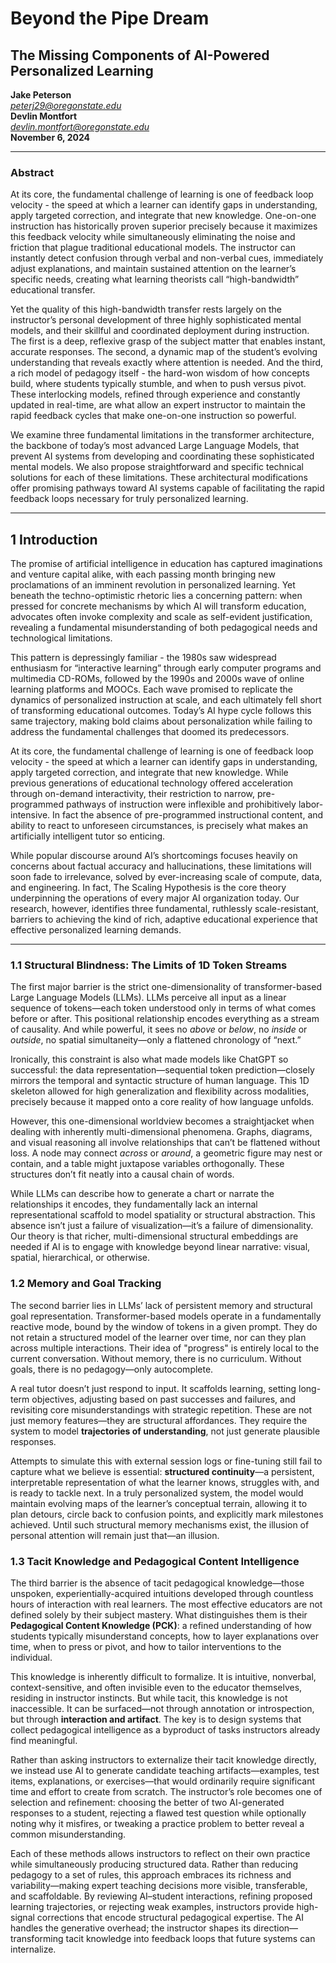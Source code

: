 # Beyond the Pipe Dream
## The Missing Components of AI-Powered Personalized Learning  
**Jake Peterson**  
*peterj29@oregonstate.edu*  
**Devlin Montfort**  
*devlin.montfort@oregonstate.edu*  
**November 6, 2024**

---

### Abstract

At its core, the fundamental challenge of learning is one of feedback loop velocity - the speed at which a learner can identify gaps in understanding, apply targeted correction, and integrate that new knowledge. One-on-one instruction has historically proven superior precisely because it maximizes this feedback velocity while simultaneously eliminating the noise and friction that plague traditional educational models. The instructor can instantly detect confusion through verbal and non-verbal cues, immediately adjust explanations, and maintain sustained attention on the learner’s specific needs, creating what learning theorists call “high-bandwidth” educational transfer.

Yet the quality of this high-bandwidth transfer rests largely on the instructor’s personal development of three highly sophisticated mental models, and their skillful and coordinated deployment during instruction. The first is a deep, reflexive grasp of the subject matter that enables instant, accurate responses. The second, a dynamic map of the student’s evolving understanding that reveals exactly where attention is needed. And the third, a rich model of pedagogy itself - the hard-won wisdom of how concepts build, where students typically stumble, and when to push versus pivot. These interlocking models, refined through experience and constantly updated in real-time, are what allow an expert instructor to maintain the rapid feedback cycles that make one-on-one instruction so powerful.

We examine three fundamental limitations in the transformer architecture, the backbone of today’s most advanced Large Language Models, that prevent AI systems from developing and coordinating these sophisticated mental models. We also propose straightforward and specific technical solutions for each of these limitations. These architectural modifications offer promising pathways toward AI systems capable of facilitating the rapid feedback loops necessary for truly personalized learning.

---

## 1 Introduction

The promise of artificial intelligence in education has captured imaginations and venture capital alike, with each passing month bringing new proclamations of an imminent revolution in personalized learning. Yet beneath the techno-optimistic rhetoric lies a concerning pattern: when pressed for concrete mechanisms by which AI will transform education, advocates often invoke complexity and scale as self-evident justification, revealing a fundamental misunderstanding of both pedagogical needs and technological limitations.

This pattern is depressingly familiar - the 1980s saw widespread enthusiasm for “interactive learning” through early computer programs and multimedia CD-ROMs, followed by the 1990s and 2000s wave of online learning platforms and MOOCs. Each wave promised to replicate the dynamics of personalized instruction at scale, and each ultimately fell short of transforming educational outcomes. Today’s AI hype cycle follows this same trajectory, making bold claims about personalization while failing to address the fundamental challenges that doomed its predecessors.

At its core, the fundamental challenge of learning is one of feedback loop velocity - the speed at which a learner can identify gaps in understanding, apply targeted correction, and integrate that new knowledge. While previous generations of educational technology offered acceleration through on-demand interactivity, their restriction to narrow, pre-programmed pathways of instruction were inflexible and prohibitively labor-intensive. In fact the absence of pre-programmed instructional content, and ability to react to unforeseen circumstances, is precisely what makes an artificially intelligent tutor so enticing.

While popular discourse around AI’s shortcomings focuses heavily on concerns about factual accuracy and hallucinations, these limitations will soon fade to irrelevance, solved by ever-increasing scale of compute, data, and engineering. In fact, The Scaling Hypothesis is the core theory underpinning the operations of every major AI organization today. Our research, however, identifies three fundamental, ruthlessly scale-resistant, barriers to achieving the kind of rich, adaptive educational experience that effective personalized learning demands.

---

### 1.1 Structural Blindness: The Limits of 1D Token Streams

The first major barrier is the strict one-dimensionality of transformer-based Large Language Models (LLMs). LLMs perceive all input as a linear sequence of tokens—each token understood only in terms of what comes before or after. This positional relationship encodes everything as a stream of causality. And while powerful, it sees no *above* or *below*, no *inside* or *outside*, no spatial simultaneity—only a flattened chronology of “next.”

Ironically, this constraint is also what made models like ChatGPT so successful: the data representation—sequential token prediction—closely mirrors the temporal and syntactic structure of human language. This 1D skeleton allowed for high generalization and flexibility across modalities, precisely because it mapped onto a core reality of how language unfolds.

However, this one-dimensional worldview becomes a straightjacket when dealing with inherently multi-dimensional phenomena. Graphs, diagrams, and visual reasoning all involve relationships that can’t be flattened without loss. A node may connect *across* or *around*, a geometric figure may nest or contain, and a table might juxtapose variables orthogonally. These structures don’t fit neatly into a causal chain of words.

While LLMs can describe how to generate a chart or narrate the relationships it encodes, they fundamentally lack an internal representational scaffold to model spatiality or structural abstraction. This absence isn’t just a failure of visualization—it’s a failure of dimensionality. Our theory is that richer, multi-dimensional structural embeddings are needed if AI is to engage with knowledge beyond linear narrative: visual, spatial, hierarchical, or otherwise.

### 1.2 Memory and Goal Tracking

The second barrier lies in LLMs’ lack of persistent memory and structural goal representation. Transformer-based models operate in a fundamentally reactive mode, bound by the window of tokens in a given prompt. They do not retain a structured model of the learner over time, nor can they plan across multiple interactions. Their idea of "progress" is entirely local to the current conversation. Without memory, there is no curriculum. Without goals, there is no pedagogy—only autocomplete.

A real tutor doesn’t just respond to input. It scaffolds learning, setting long-term objectives, adjusting based on past successes and failures, and revisiting core misunderstandings with strategic repetition. These are not just memory features—they are structural affordances. They require the system to model **trajectories of understanding**, not just generate plausible responses.

Attempts to simulate this with external session logs or fine-tuning still fail to capture what we believe is essential: **structured continuity**—a persistent, interpretable representation of what the learner knows, struggles with, and is ready to tackle next. In a truly personalized system, the model would maintain evolving maps of the learner’s conceptual terrain, allowing it to plan detours, circle back to confusion points, and explicitly mark milestones achieved. Until such structural memory mechanisms exist, the illusion of personal attention will remain just that—an illusion.

### 1.3 Tacit Knowledge and Pedagogical Content Intelligence

The third barrier is the absence of tacit pedagogical knowledge—those unspoken, experientially-acquired intuitions developed through countless hours of interaction with real learners. The most effective educators are not defined solely by their subject mastery. What distinguishes them is their **Pedagogical Content Knowledge (PCK)**: a refined understanding of how students typically misunderstand concepts, how to layer explanations over time, when to press or pivot, and how to tailor interventions to the individual.

This knowledge is inherently difficult to formalize. It is intuitive, nonverbal, context-sensitive, and often invisible even to the educator themselves, residing in instructor instincts. But while tacit, this knowledge is not inaccessible. It can be surfaced—not through annotation or introspection, but through **interaction and artifact**. The key is to design systems that collect pedagogical intelligence as a byproduct of tasks instructors already find meaningful.

Rather than asking instructors to externalize their tacit knowledge directly, we instead use AI to generate candidate teaching artifacts—examples, test items, explanations, or exercises—that would ordinarily require significant time and effort to create from scratch. The instructor’s role becomes one of selection and refinement: choosing the better of two AI-generated responses to a student, rejecting a flawed test question while optionally noting why it misfires, or tweaking a practice problem to better reveal a common misunderstanding.

Each of these methods allows instructors to reflect on their own practice while simultaneously producing structured data. Rather than reducing pedagogy to a set of rules, this approach embraces its richness and variability—making expert teaching decisions more visible, transferable, and scaffoldable. By reviewing AI–student interactions, refining proposed learning trajectories, or rejecting weak examples, instructors provide high-signal corrections that encode structural pedagogical expertise. The AI handles the generative overhead; the instructor shapes its direction—transforming tacit knowledge into feedback loops that future systems can internalize.

